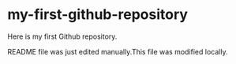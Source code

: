 # my-first-github-repository
Here is my first Github repository.

README file was just edited manually.This file was modified locally.
